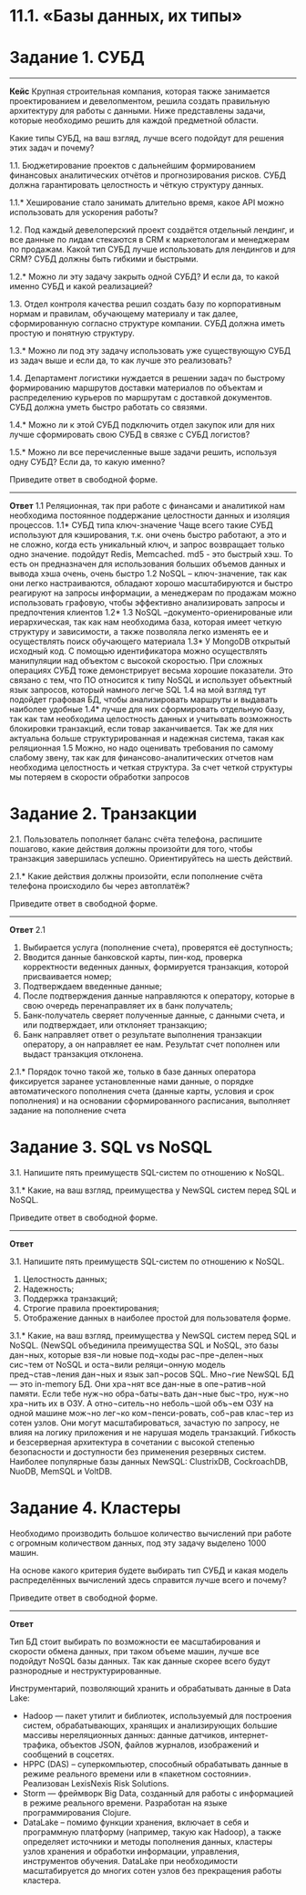 # 11.1. «Базы данных, их типы»


# Задание 1. СУБД
___
**Кейс**
Крупная строительная компания, которая также занимается проектированием и девелопментом, решила создать правильную архитектуру для работы с данными. Ниже представлены задачи, которые необходимо решить для каждой предметной области.

Какие типы СУБД, на ваш взгляд, лучше всего подойдут для решения этих задач и почему?

1.1. Бюджетирование проектов с дальнейшим формированием финансовых аналитических отчётов и прогнозирования рисков. СУБД должна гарантировать целостность и чёткую структуру данных.

1.1.* Хеширование стало занимать длительно время, какое API можно использовать для ускорения работы?

1.2. Под каждый девелоперский проект создаётся отдельный лендинг, и все данные по лидам стекаются в CRM к маркетологам и менеджерам по продажам. Какой тип СУБД лучше использовать для лендингов и для CRM? СУБД должны быть гибкими и быстрыми.

1.2.* Можно ли эту задачу закрыть одной СУБД? И если да, то какой именно СУБД и какой реализацией?

1.3. Отдел контроля качества решил создать базу по корпоративным нормам и правилам, обучающему материалу и так далее, сформированную согласно структуре компании. СУБД должна иметь простую и понятную структуру.

1.3.* Можно ли под эту задачу использовать уже существующую СУБД из задач выше и если да, то как лучше это реализовать?

1.4. Департамент логистики нуждается в решении задач по быстрому формированию маршрутов доставки материалов по объектам и распределению курьеров по маршрутам с доставкой документов. СУБД должна уметь быстро работать со связями.

1.4.* Можно ли к этой СУБД подключить отдел закупок или для них лучше сформировать свою СУБД в связке с СУБД логистов?

1.5.* Можно ли все перечисленные выше задачи решить, используя одну СУБД? Если да, то какую именно?

Приведите ответ в свободной форме.
___
**Ответ**
1.1 Реляционная, так при работе с финансами и аналитикой нам необходима постоянное поддержание целостности данных и изоляция процессов.
1.1* СУБД типа ключ-значение Чаще всего такие СУБД используют для кэширования, т.к. они очень быстро работают, а это и не сложно, когда есть уникальный ключ, и запрос возвращает только одно значение. подойдут Redis, Memcached. md5 - это быстрый хэш. То есть он предназначен для использования больших объемов данных и вывода хэша очень, очень быстро
1.2 NoSQL – ключ-значение, так как они легко настраиваются, обладают хорошо масштабируются и быстро реагируют на запросы информации, а менеджерам по продажам можно использовать графовую, чтобы эффективно анализировать запросы и предпочтения клиентов
1.2*
1.3 NoSQL –документо-ориенированые или иерархическая, так как нам необходима база, которая имеет четкую структуру и зависимости, а также позволяла легко изменять ее и осуществлять поиск обучающего материала
1.3* У MongoDB открытый исходный код. С помощью идентификатора можно осуществлять манипуляции над объектом с высокой скоростью. При сложных операциях СУБД тоже демонстрирует весьма хорошие показатели. Это связано с тем, что ПО относится к типу NoSQL и использует объектный язык запросов, который намного легче SQL
1.4 на мой взгляд тут подойдет графовая БД, чтобы анализировать маршруты и выдавать наиболее удобные
1.4* лучше для них сформировать отдельную базу, так как там необходима целостность данных и учитывать возможность блокировки транзакций, если товар заканчивается. Так же для них актуальна больше структурированная и надежная система, такая как реляционная
1.5 Можно, но надо оценивать требования по самому слабому звену, так как для финансово-аналитических отчетов нам необходима целостность и четкая структура. За счет четкой структуры мы потеряем в скорости обработки запросов

# Задание 2. Транзакции

2.1. Пользователь пополняет баланс счёта телефона, распишите пошагово, какие действия должны произойти для того, чтобы транзакция завершилась успешно. Ориентируйтесь на шесть действий.

2.1.* Какие действия должны произойти, если пополнение счёта телефона происходило бы через автоплатёж?

Приведите ответ в свободной форме.
___
**Ответ**
2.1
1.	Выбирается услуга (пополнение счета), проверятся её доступность;
2.	Вводится данные банковской карты, пин-код, проверка корректности веденных данных, формируется транзакция, которой присваивается номер;
3.	Подтверждаем введенные данные;
4.	После подтверждения данные направляются к оператору, которые в свою очередь перенаправляет их в банк получатель;
5.	Банк-получатель сверяет полученные данные, с данными счета, и или подтверждает, или отклоняет транзакцию;
6.	Банк направляет ответ о результате выполнения транзакции оператору, а он направляет ее нам. Результат счет пополнен или выдаст транзакция отклонена.

2.1.*
Порядок точно такой же, только в базе данных оператора фиксируется заранее установленные нами данные, о порядке автоматического пополнения счета (данные карты, условия и срок пополнения) и на основании сформированного расписания, выполняет задание на пополнение счета

# Задание 3. SQL vs NoSQL

3.1. Напишите пять преимуществ SQL-систем по отношению к NoSQL.

3.1.* Какие, на ваш взгляд, преимущества у NewSQL систем перед SQL и NoSQL.

Приведите ответ в свободной форме.
___
**Ответ**

3.1. Напишите пять преимуществ SQL-систем по отношению к NoSQL.
1.	Целостность данных;
2.	Надежность;
3.	Поддержка транзакций;
4.	Строгие правила проектирования;
5.	Отображение данных в наиболее простой для пользователя форме.

3.1.* Какие, на ваш взгляд, преимущества у NewSQL систем перед SQL и NoSQL.
(NewSQL объединила преимущества SQL и NoSQL, это базы дан¬ных, которые взя¬ли новые под¬ходы рас¬пре¬делен¬ных сис¬тем от NoSQL и оста¬вили реляци¬онную модель пред¬став¬ления дан¬ных и язык зап¬росов SQL. Мно¬гие NewSQL БД — это in-memory БД. Они хра¬нят все дан-ные в опе¬ратив¬ной памяти. Если тебе нуж¬но обра¬баты¬вать дан¬ные быс¬тро, нуж¬но хра¬нить их в ОЗУ. А отно¬ситель¬но неболь¬шой объ¬ем ОЗУ на одной машине мож¬но лег¬ко ком¬пенси-ровать, соб¬рав клас¬тер из сотен узлов. Они могут масштабироваться, зачастую по запросу, не влияя на логику приложения и не нарушая модель транзакций. Гибкость и безсерверная архитектура в сочетании с высокой степенью безопасности и доступности без применения резервных систем. Наиболее популярные базы данных NewSQL: ClustrixDB, CockroachDB, NuoDB, MemSQL и VoltDB.


# Задание 4. Кластеры

Необходимо производить большое количество вычислений при работе с огромным количеством данных, под эту задачу выделено 1000 машин.

На основе какого критерия будете выбирать тип СУБД и какая модель распределённых вычислений здесь справится лучше всего и почему?

Приведите ответ в свободной форме.
___
**Ответ**

Тип БД стоит выбирать по возможности ее масштабирования и скорости обмена данных, при таком объеме машин, лучше все подойдут NoSQL базы данных. Так как данные скорее всего будут разнородные и неструктурированные.

Инструментарий, позволяющий хранить и обрабатывать данные в Data Lake:
 - Hadoop — пакет утилит и библиотек, используемый для построения систем, обрабатывающих, хранящих и анализирующих большие массивы нереляционных данных: данные датчиков, интернет-трафика, объектов JSON, файлов журналов, изображений и сообщений в соцсетях.
 - HPPC (DAS) – суперкомпьютер, способный обрабатывать данные в режиме реального времени или в «пакетном состоянии». Реализован LexisNexis Risk Solutions.
 - Storm — фреймворк Big Data, созданный для работы с информацией в режиме реального времени. Разработан на языке программирования Clojure.
 - DataLake – помимо функции хранения, включает в себя и программную платформу (например, такую как Hadoop), а также определяет источники и методы пополнения данных, кластеры узлов хранения и обработки информации, управления, инструментов обучения. DataLake при необходимости масштабируется до многих сотен узлов без прекращения работы кластера.


